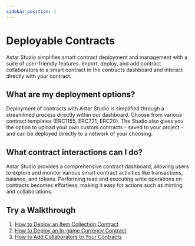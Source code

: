 ```yaml
---
sidebar_position: 1
---
```


# Deployable Contracts

Astar Studio simplifies smart contract deployment and management with a suite of user-friendly features. Import, deploy, and add contract collaborators to a smart contract in the contracts dashboard and interact directly with your contract.

## What are my deployment options?

Deployment of contracts with Astar Studio is simplified through a streamlined process directly within our dashboard. Choose from various contract templates (ERC1155, ERC721, ERC20). The Studio also gives you the option to upload your own custom contracts - saved to your project - and can be deployed directly to a network of your choosing.

## What contract interactions can I do?

Astar Studio provides a comprehensive contract dashboard, allowing users to explore and monitor various smart contract activities like transactions, balance, and tokens. Performing read and executing write operations on contracts becomes effortless, making it easy for actions such as minting and collaborations.

## Try a Walkthrough
1. [How to Deploy an Item Collection Contract](/docs/build/EVM/first-contract/deploy-with-astar-zkevm)
2. [How to Deploy an In-game Currency Contract](https://docs.sequence.xyz/solutions/collectibles/contracts/deploy-ERC20-currency)
3. [How to Add Collaborators to Your Contracts](https://docs.sequence.xyz/solutions/builder/contracts#add-contract-collaborators-to-audited-contracts)